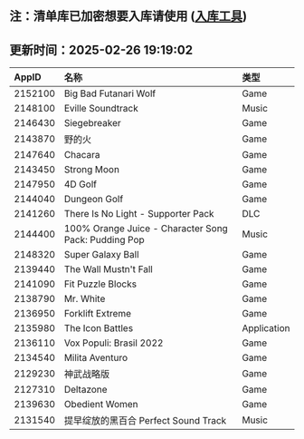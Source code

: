 ## 注：清单库已加密想要入库请使用 ([入库工具](https://github.com/BlankTMing/ManifestAutoUpdate/releases))

## 更新时间：2025-02-26 19:19:02
| AppID | 名称 | 类型  |
| :-------------------- | :----------------------------- | :----------- |
| 2152100 | Big Bad Futanari Wolf| Game |
| 2148100 | Eville Soundtrack| Music |
| 2146430 | Siegebreaker| Game |
| 2143870 | 野的火| Game |
| 2147640 | Chacara| Game |
| 2143450 | Strong Moon| Game |
| 2147950 | 4D Golf| Game |
| 2144040 | Dungeon Golf| Game |
| 2141260 | There Is No Light - Supporter Pack| DLC |
| 2144400 | 100% Orange Juice - Character Song Pack: Pudding Pop| Music |
| 2148320 | Super Galaxy Ball| Game |
| 2139440 | The Wall Mustn't Fall| Game |
| 2141090 | Fit Puzzle Blocks| Game |
| 2138790 | Mr. White| Game |
| 2136950 | Forklift Extreme| Game |
| 2135980 | The Icon Battles| Application |
| 2136110 | Vox Populi: Brasil 2022| Game |
| 2134540 | Milita Aventuro| Game |
| 2129230 | 神武战略版| Game |
| 2127310 | Deltazone| Game |
| 2139630 | Obedient Women| Game |
| 2131540 | 提早绽放的黑百合 Perfect Sound Track| Music |
